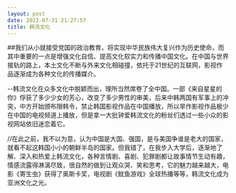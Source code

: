 ```yaml
---
layout: post
date: 2022-07-31 21:27:57
title: 韩流文化
---
```

##我们从小就接受党国的政治教育，将实现中华民族伟大复兴作为历史使命，而其中重要的一点是增强文化自信、提高文化软实力和传播中国文化。在中国与世界接轨的路上，本土文化不断与外来文化相碰撞，依托于21世纪的互联网，影视作品逐渐成为各种文化的传播媒介。

--韩流文化在众多文化中脱颖而出，理所当然席卷了全中国。一部《来自星星的你》俘获了多少少女的芳心，改变了多少男性的审美，后来中韩两国有军事上的冲突，中方开始颁布限韩令，禁止韩国影视作品在中国播放，所以旱作影视作品极少在中国的电视频道上播放，但是拿一大批钟爱韩流文化的粉丝们透过一些小众的影视网站依旧迷恋着它。
    
//在此之前，我不以为意，认为中国是大国、强国，是与美国争谁是老大的国家，就看不起这韩国小小的朝鲜半岛的国家。但我错了，在我步入大学后，逐渐地了解、深入和热爱上韩流文化，各种言情剧、喜剧、犯罪剧都让故事情节生动有趣，情感流露得淋漓尽致，很自然的做到让观众哭、笑和思考，它的魅力越来越大，电影《寄生虫》获得了奥斯卡奖，电视剧《鱿鱼游戏》全球热播等等，韩流文化成为亚洲文化之光。
  
      
    
